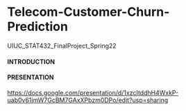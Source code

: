 # Telecom-Customer-Churn-Prediction
UIUC_STAT432_FinalProject_Spring22

#### INTRODUCTION


#### PRESENTATION
https://docs.google.com/presentation/d/1xzcItddhH4WxkP-uab0v61jmW7GcBM7GAxXPbzm0DPo/edit?usp=sharing
